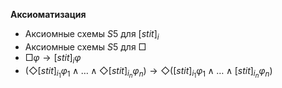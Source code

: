 
**Аксиоматизация**

- Аксиомные схемы $S5$ для $[stit]_i$ 
- Аксиомные схемы $S5$ для $\Box$
- $\Box \varphi \to [stit]_i \varphi$
- $(\Diamond[stit]_{i_1} \varphi_1 \wedge \dots \wedge \Diamond[stit]_{i_n}\varphi_n) \to \Diamond ([stit]_{i_1} \varphi_1 \wedge \dots \wedge [stit]_{i_n}\varphi_n)$
